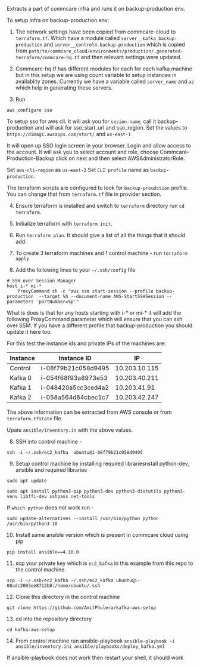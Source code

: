 Extracts a part of commcare infra and runs it on backup-production env.

To setup infra on backup-production env:
1. The network settings have been copied from commcare-cloud to `terraform.tf`. Which have a module called `server__kafka_backup-production` and `server__control4-backup-production` which is copied from `path/to/commcare_cloud/environments/production/.generated-terraform/commcare-hq.tf` and then relevant settings were updated.

2. Commcare-hq.tf has different modules for each for each kafka machine but in this setup we are using count variable to setup instances in availablity zones. Currently we have a variable called `server_name` and `az` which help in generating these servers.

3. Run 

```
aws configure sso
```
To setup sso for aws cli. It will ask you for `sesion-name`, call it backup-production and will ask for sso_start_url and sso_region. Set the values to `https://dimagi.awsapps.com/start/` and `us-east-1`

It will open up SSO login screen in your browser. Login and allow access to the account.
It will ask you to select account and role, choose Commcare-Production-Backup click on next and then select AWSAdministratorRole. 

Set `aws-cli-region` as `us-east-2` 
Set `CLI profile` name as `backup-production`.

The terraform scripts are configured to look for `backup-proudction` profile. You can change that from `terraform.tf` file in provider section.

4. Ensure terraform is installed and switch to `terraform` directory run `cd terraform`.

5. Initialize terraform with `terraform init`.

5. Run `terraform plan`. It should give a list of all the things that it should add.

6. To create 3 terraform machines and 1 control machine -  run `terraform apply`

7. Add the following lines to your `~/.ssh/config` file
```
# SSH over Session Manager
host i-* mi-*
    ProxyCommand sh -c "aws ssm start-session --profile backup-production  --target %h --document-name AWS-StartSSHSession --parameters 'portNumber=%p'"
```
What is does is that for any hosts starting with i-* or mi-* it will add the following ProxyCommand parameter which will ensure that you can ssh over SSM. If you have a different profile that backup-production you should update it here too.

For this test the instance ids and private IPs of the machines are:

| Instance   | Instance ID          | IP            |
|---|---|---|
| Control    | i-08f79b21c058d9495  | 10.203.10.115 |
| Kafka 0    | i-054f68f93a8973e53  | 10.203.40.211 |
| Kafka 1    | i-048420a5cc3ced4a2  | 10.203.41.91  |
| Kafka 2    | i-058a564d84cbec1c7  | 10.203.42.247 |

The above information can be extracted from AWS console or from `terraform.tfstate` file.

Upate `ansible/inventory.in` with the above values.

8. SSH into control machine - 

```
ssh -i ~/.ssh/ec2_kafka  ubuntu@i-08f79b21c058d9495
```

9. Setup control machine by installing required librariesnstall python-dev, ansible and required libraries

```
sudo apt update

sudo apt install python3-pip python3-dev python3-distutils python3-venv libffi-dev sshpass net-tools
```

If `which python` does not work run - 
```
sudo update-alternatives --install /usr/bin/python python /usr/bin/python3 10
```

10. Install same ansible version which is present in commcare cloud using pip
```
pip install ansible==4.10.0
```

11. scp your private key which is `ec2_kafka` in this example from this repo to the control machine.
```
scp -i ~/.ssh/ec2_kafka ~/.ssh/ec2_kafka ubuntu@i-08adc2003ee8712b0:/home/ubuntu/.ssh
```

12. Clone this directory in the control machine
```
git clone https://github.com/AmitPhulera/kafka-aws-setup
```

13. cd into the repository directory
```
cd kafka-aws-setup
```

14. From control machine run ansible-playbook `ansible-playbook -i ansible/inventory.ini ansible/playbooks/deploy_kafka.yml`

If ansible-playbook does not work then restart your shell, it should work
